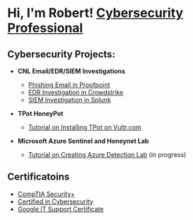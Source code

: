 <h1>Hi, I'm Robert! <a href="https://www.linkedin.com/in/robertdruss/">Cybersecurity Professional</a>

<h2> Cybersecurity Projects:</h2>

- <b>CNL Email/EDR/SIEM Investigations</b>
  - [Phishing Email in Proofpoint](https://github.com/math2cyber/Proofpoint_Investigation_PJ)
  - [EDR Investigation in Crowdstrike](https://github.com/math2cyber/Crowdstrike_Falcon_Investigation_PJ)
  - [SIEM Investigation in Splunk](https://github.com/math2cyber/Splunk_ES_Investigation_PJ)

- <b>TPot HoneyPot</b>
  - [Tutorial on Installing TPot on Vultr.com](https://github.com/math2cyber/Tpot-Honeypot)

- <b>Microsoft Azure Sentinel and Honeynet Lab</b>
  - [Tutorial on Creating Azure Detection Lab](https://github.com/joshmadakor1/AzureLab) (in progress)


<h2> Certificatoins</h2>

- [CompTIA Security+](https://www.credly.com/badges/0971502a-b3a1-4eda-8bfc-71f81dbb7062/public_url)
- [Certified in Cybersecurity](https://www.credly.com/badges/14989616-85eb-409c-9740-a6cd0842bfac/public_url)
- [Google IT Support Certificate](https://www.credly.com/badges/e0291514-9efd-4d97-bd6b-c507a351ea57/public_url)

